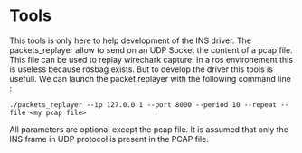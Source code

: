 # Tools
This tools is only here to help development of the INS driver.
The packets_replayer allow to send on an UDP Socket the content of a pcap file. This file can be used to replay wirechark capture. In a ros environement this is useless because rosbag exists. But to develop the driver this tools is usefull.
We can launch the packet replayer with the following command line : 
````
./packets_replayer --ip 127.0.0.1 --port 8000 --period 10 --repeat --file <my pcap file>
````
All parameters are optional except the pcap file.
It is assumed that only the INS frame in UDP protocol is present in the PCAP file.

